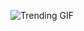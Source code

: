 ![Trending GIF](https://media3.giphy.com/media/v1.Y2lkPThiYjIxNzcyZTV0c2R0dDZwM2JwYXV6bTk4OHNoZ2c1bWdsNTlzdXkyNWx2ZzBjciZlcD12MV9naWZzX3NlYXJjaCZjdD1n/2jMtpIi8mhE8ctiMtK/giphy.gif)
